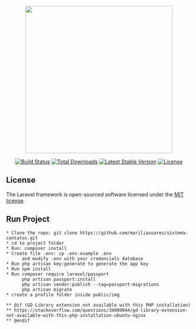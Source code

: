 <p align="center"><img src="https://res.cloudinary.com/dtfbvvkyp/image/upload/v1566331377/laravel-logolockup-cmyk-red.svg" width="400"></p>

<p align="center">
<a href="https://travis-ci.org/laravel/framework"><img src="https://travis-ci.org/laravel/framework.svg" alt="Build Status"></a>
<a href="https://packagist.org/packages/laravel/framework"><img src="https://poser.pugx.org/laravel/framework/d/total.svg" alt="Total Downloads"></a>
<a href="https://packagist.org/packages/laravel/framework"><img src="https://poser.pugx.org/laravel/framework/v/stable.svg" alt="Latest Stable Version"></a>
<a href="https://packagist.org/packages/laravel/framework"><img src="https://poser.pugx.org/laravel/framework/license.svg" alt="License"></a>
</p>

## License

The Laravel framework is open-sourced software licensed under the [MIT license](https://opensource.org/licenses/MIT).

## Run Project
    
    * Clone the repo: git clone https://github.com/mariliasoares/sistema-contatos.git
    * cd to project folder
    * Run: composer install
    * Create file .env: cp .env.example .env 
          and modify .env with your credencials database
    * Run php artisan key:generate to generate the app key
    * Run npm install
    * Run composer require laravel/passport
          php artisan passport:install
          php artisan vendor:publish --tag=passport-migrations
          php artisan migrate
    * create a profile folder inside public/img

    ** @if (GD Library extension not available with this PHP installation)
    ** https://stackoverflow.com/questions/34009844/gd-library-extension-not-available-with-this-php-installation-ubuntu-nginx
    ** @endif
